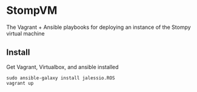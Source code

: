 # StompVM

The Vagrant + Ansible playbooks for deploying an instance of the Stompy virtual machine

## Install

Get Vagrant, Virtualbox, and ansible installed

    sudo ansible-galaxy install jalessio.ROS
    vagrant up
